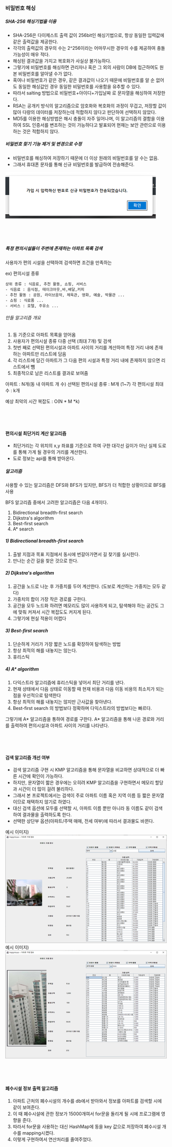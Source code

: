 ### 비밀번호 해싱 ###

##### SHA-256 해싱기법을 이용 #####
 - SHA-256은 다이제스트 출력 값이 256bit인 해싱기법으로, 항상 동일한 입력값에 같은 출력값을 제공한다.
 - 각각의 출력값의 경우의 수는 2^256이라는 어마무시한 경우의 수를 제공하여 충돌 가능성이 매우 적다.
 - 해싱된 결과값을 가지고 복호화가 사실상 불가능하다.
 - 그렇기에 비밀번호를 해싱하면 관리자나 혹은 그 외의 사람이 DB에 접근하여도 원본 비밀번호를 알아낼 수가 없다.
 - 혹여나 비밀번호가 같은 경우, 같은 결과값이 나오기 때문에 비밀번호를 알 순 없어도 동일한 해싱값인 경우 동일한 비밀번호를 사용함을 유추할 수 있다.
 - 따라서 salting 방법으로 비밀번호+아이디+가입날짜 로 문자열을 해싱하여 저장한다. 
 - RSA는 공개키 방식의 알고리즘으로 암호화와 복호화의 과정이 무겁고, 저장할 값이 많아 다량의 데이터를 저장하는데 적합하지 않다고 판단하여 선택하지 않았다.
 - MD5를 이용한 해싱방법은 해시 충돌이 자주 일어나며, 이 알고리즘의 결함을 이용하여 SSL 인증서를 변조하는 것이 가능하다고 발표되어 현재는 보안 관련으로 이용하는 것은 적합하지 않다.
 

##### 비밀번호 찾기 기능 제거 및 변경으로 수정 #####
 - 비밀번호를 해싱하여 저장하기 때문에 더 이상 원래의 비밀번호를 알 수는 없음.
 - 그래서 휴대폰 문자를 통해 신규 비밀번호를 발급하여 전송해준다.


![이미지1](예시이미지03.png)
　  
　  
　  
　  



##### 특정 편의시설들이 주변에 존재하는 아파트 목록 검색 #####

사용자가 편의 시설을 선택하여 검색하면 조건을 만족하는 

ex) 편의시설 종류

    상위 종류 : 식음료, 추천 활동, 쇼핑, 서비스
    - 식음료 : 음식점, 테이크아웃,바,배달,커피 
    - 추천 활동 : 공원, 라이브음악, 체육관, 영화, 예술, 박물관 ...
    - 쇼핑 : 식료품 ...
    - 서비스 : 호텔, 주유소 ...

###### 만들 알고리즘 개요 ######
1) 동 기준으로 아파트 목록을 얻어옴
2) 사용자가 편의시설 종류 다중 선택 (최대  7개) 및 검색
3) 첫번 째로 선택된 편의시설과 아파트 사이의 거리를 계산하여 특정 거리 내에 존재하는 아파트만 리스트에 담음
4) 각 리스트에 담긴 아파트가 그 다음 편의 시설과 특정 거리 내에 존재하지 않으면 리스트에서 뺌
5) 최종적으로 남은 리스트를 결과로 보여줌

아파트 : N개(동 내 아파트 개 수) 선택된 편의시설 종류 : M개 (1~7) 각 편의시설 최대 수 : k개

예상 최악의 시간 복잡도 : O(N * M *k) 
　  
　  
　  
　  



#### 편의시설 최단거리 계산 알고리즘 ####
 - 최단거리는 각 위치의 x,y 좌표를 기준으로 하여 구한 대각선 길이가 아닌 실제 도로를 통해 가게 될 경우의 거리를 계산한다.
 - 도로 정보는 api를 통해 받아온다.

##### 알고리즘 ######
 사용할 수 있는 알고리즘은 DFS와 BFS가 있지만, BFS가 더 적합한 상황이므로 BFS를 사용
 
 BFS 알고리즘 중에서 고려한 알고리즘은 다음 4개이다.
 
   1) Bidirectional breadth-first search
   2) Dijkstra's algorithm
   3) Best-first search
   4) A* search

##### 1) Bidirectional breadth-first search ######
 1. 출발 지점과 목표 지점에서 동시에 번갈아가면서 길 찾기를 실시한다.
 2. 만나는 순간 길을 찾은 것으로 한다.

##### 2) Dijkstra's algorithm ######
 1. 공간을 노드로 나눈 후 가중치를 두어 계산한다. (도보로 계산하는 가중치는 모두 같다)
 2. 가중치의 합이 가장 작은 경로를 구한다.
 3. 공간을 모두 노드화 하려면 메모리도 많이 사용하게 되고, 탐색해야 하는 공간도 그에 맞춰 커져서 시간 복잡도도 커지게 된다.
 4. 그렇기에 현실 적용이 어렵다

##### 3) Best-first search ######
 1. 단순하게 거리가 가장 짧은 노드를 확장하여 탐색하는 방법
 2. 항상 최적의 해를 내놓지는 않는다.
 3. 휴리스틱

##### 4) A* algorithm  ######
 1. 다익스트라 알고리즘에 휴리스틱을 넣어서 최단 거리를 낸다.
 2. 현재 상태에서 다음 상태로 이동할 때 현재 비용과 다음 이동 비용의 최소치가 되는 점을 우선적으로 탐색한다
 3. 항상 최적의 해를 내놓지는 않지만 근사값을 찾아낸다.
 4. Best-first search 의 방법보다 정확하며 다익스트라의 방법보다는 빠르다.

그렇기에 A* 알고리즘을 통하여 경로를 구한다.
A* 알고리즘을 통해 나온 경로와 거리를 출력하여 편의시설과 아파트 사이의 거리를 나타낸다.
　  
　  
　  
　  



#### 검색 알고리즘 개선 여부 ####
 - 검색 알고리즘 구현 시 KMP 알고리즘을 통해 문자열을 비교하면 상대적으로 더 빠른 시간에 확인이 가능하다.
 - 하지만, 문자열이 짧은 경우에는 오히려 KMP 알고리즘을 구현하면서 메모리 할당과 시간이 더 많이 걸려 불리하다.
 - 그래서 본 프로젝트에서는 검색이 주로 아파트 이름 혹은 지역 이름 등 짧은 문자열이므로 채택하지 않기로 하였다.
 - 대신 검색 옵션에 모두를 선택할 시, 아파트 이름 뿐만 아니라 동 이름도 같이 검색하여 결과물을 출력하도록 한다.
 - 선택한 상단부 옵션(아파트/주택 매매, 전세 여부)에 따라서 결과물도 바뀐다. 


예시 이미지) ![이미지1](예시이미지01.png)
예시 이미지) ![이미지1](예시이미지02.png)
　  
　  
　  
　  



#### 폐수시설 정보 출력 알고리즘 ####
 1. 아파트 근처의 폐수시설의 개수를 db에서 받아와서 정보를 아파트를 검색할 시에 같이 보여준다.
 2. 이 때 폐수시설에 관한 정보가 15000개여서 for문을 돌리게 될 시에 프로그램에 영향을 준다.
 3. 따라서 for문을 사용하는 대신 HashMap에 동을 key 값으로 저장하여 폐수시설 개수를 mapping시켰다.
 4. 이렇게 구현하여서 연산처리를 줄여주었다.



　